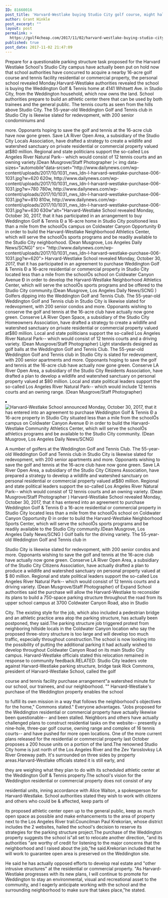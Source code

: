 ```yaml
---
ID: 81660016
post_title: 'Harvard-Westlake buying Studio City golf course, might halt questionable parking project&#8211; Daily News'
author: Grant Hinkle
post_excerpt: ""
layout: post
permalink: >
  https://golf4cheap.com/2017/11/02/harvard-westlake-buying-studio-city-golf-course-might-halt-questionable-parking-project-daily-news/
published: true
post_date: 2017-11-02 21:47:09
---
```

<div><p>Prepare for a questionable parking structure task proposed for the Harvard Westlake School's Studio City campus have actually been put on hold now that school authorities have concurred to acquire a nearby 16-acre golf course and tennis facility residential or commercial property, the personal school revealed Monday.Harvard-Westlake authorities revealed the school is buying the Weddington Golf & Tennis home at 4141 Whitsett Ave. in Studio City, from the Weddington household, which now owns the land. School authorities prepare to build an athletic center there that can be used by both trainees and the general public. The tennis courts as seen from the hills above Studio City. The 55-year-old Weddington Golf and Tennis club in Studio City is likewise slated for redevopment, with 200 senior condominiums and<p>more. Opponants hoping to save the golf and tennis at the 16-acre club have now gone green. Save LA River Open Area, a subsidiary of the Studio City Locals Association, have drafted a strategy to create a wildlife and watershed sanctuary on private residential or commercial property valued at$80 million. Regional and state politicians support the so-called Los Angeles River Natural Park-- which would consist of 12 tennis courts and an owning variety.(Dean Musgrove/Staff Photographer )< img data-sizes="automobile"data-srcset="http://www.dailynews.com/wp-content/uploads/2017/10/1031_nws_ldn-l-harvard-westlake-purchase-006-1031.jpg?w=620 620w, http://www.dailynews.com/wp-content/uploads/2017/10/1031_nws_ldn-l-harvard-westlake-purchase-006-1031.jpg?w=780 780w, http://www.dailynews.com/wp-content/uploads/2017/10/1031_nws_ldn-l-harvard-westlake-purchase-006-1031.jpg?w=810 810w, http://www.dailynews.com/wp-content/uploads/2017/10/1031_nws_ldn-l-harvard-westlake-purchase-006-1031.jpg?w=630 630w"alt="Harvard-Westlake School revealed Monday, October 30, 2017, that it has participated in an arrangement to buy Weddington Golf & Tennis Ð a 16-acre home in Studio City positioned less than a mile from the schoolÕs campus on Coldwater Canyon Opportunity Ð in order to build the Harvard-Westlake Neighborhood Athletics Center, which will serve the schoolÕs sports programs and be readily available to the Studio City neighborhood. (Dean Musgrove, Los Angeles Daily News/SCNG)" src= "http://www.dailynews.com/wp-content/uploads/2017/10/1031_nws_ldn-l-harvard-westlake-purchase-006-1031.jpg?w=620"> Harvard-Westlake School revealed Monday, October 30, 2017, that it has participated in an agreement to purchase Weddington Golf & Tennis Ð a 16-acre residential or commercial property in Studio City located less than a mile from the schoolÕs school on Coldwater Canyon Avenue Ð in order to develop the Harvard-Westlake Neighborhood Athletics Center, which will serve the schoolÕs sports programs and be offered to the Studio City community.(Dean Musgrove, Los Angeles Daily News/SCNG ) Golfers dipping into the Weddington Golf and Tennis Club. The 55-year-old Weddington Golf and Tennis club in Studio City is likewise slated for redevopment, with 200 senior condos and more. Opponants wishing to conserve the golf and tennis at the 16-acre club have actually now gone green. Conserve LA River Open Space, a subsidiary of the Studio City Homeowners Association, have drafted a strategy to create a wildlife and watershed sanctuary on private residential or commercial property valued at$80 million. Local and state politicians support the so-called Los Angeles River Natural Park-- which would consist of 12 tennis courts and a driving variety. (Dean Musgrove/Staff Photographer) Light standards designed as golf balls at the Weddington Golf and Tennis Club. The 55-year-old Weddington Golf and Tennis club in Studio City is slated for redevopment, with 200 senior apartments and more. Opponants hoping to save the golf and tennis at the 16-acre club have actually now gone green. Conserve LA River Open Area, a subsidiary of the Studio City Residents Association, have drafted a plan to develop a wildlife and watershed sanctuary on personal property valued at $80 million. Local and state political leaders support the so-called Los Angeles River Natural Park-- which would include 12 tennis courts and an owning range. (Dean Musgrove/Staff Photographer)</p></div></li><li data-index="6"><div><img data-sizes="auto" data-srcset="http://www.dailynews.com/wp-content/uploads/2017/10/1031_nws_ldn-l-harvard-westlake-purchase-008-1031.jpg?w=620 620w,http://www.dailynews.com/wp-content/uploads/2017/10/1031_nws_ldn-l-harvard-westlake-purchase-008-1031.jpg?w=780 780w,http://www.dailynews.com/wp-content/uploads/2017/10/1031_nws_ldn-l-harvard-westlake-purchase-008-1031.jpg?w=810 810w,http://www.dailynews.com/wp-content/uploads/2017/10/1031_nws_ldn-l-harvard-westlake-purchase-008-1031.jpg?w=630 630w" alt="Harvard-Westlake School announced Monday, October 30, 2017, that it has entered into an agreement to purchase Weddington Golf & Tennis Ð a 16-acre property in Studio City situated less than a mile from the schoolÕs campus on Coldwater Canyon Avenue Ð in order to build the Harvard-Westlake Community Athletics Center, which will serve the schoolÕs athletics programs and be available to the Studio City community. (Dean Musgrove, Los Angeles Daily News/SCNG)" src="http://www.dailynews.com/wp-content/uploads/2017/10/1031_nws_ldn-l-harvard-westlake-purchase-008-1031.jpg?w=620"><p> A number of golfers at the Weddington Golf and Tennis Club. The 55-year-old Weddington Golf and Tennis club in Studio City is likewise slated for redevopment, with 200 senior apartments and more. Opponants wishing to save the golf and tennis at the 16-acre club have now gone green. Save LA River Open Area, a subsidiary of the Studio City Citizens Association, have prepared a strategy to develop a wildlife and watershed sanctuary on personal residential or commercial property valued at$80 million. Regional and state political leaders support the so-called Los Angeles River Natural Park-- which would consist of 12 tennis courts and an owning variety. (Dean Musgrove/Staff Photographer ) Harvard-Westlake School revealed Monday, October 30, 2017, that it has entered into an agreement to purchase Weddington Golf & Tennis Ð a 16-acre residential or commercial property in Studio City located less than a mile from the schoolÕs school on Coldwater Canyon Opportunity Ð in order to build the Harvard-Westlake Neighborhood Sports Center, which will serve the schoolÕs sports programs and be readily available to the Studio City community.(Dean Musgrove, Los Angeles Daily News/SCNG ) Golf balls for the driving variety<span>. The 55-year-old Weddington Golf and Tennis club in<p>Studio City is likewise slated for redevopment, with 200 senior condos and more. Opponants wishing to save the golf and tennis at the 16-acre club have actually now gone green. Conserve LA River Open Area, a subsidiary of the Studio City Citizens Association, have actually drafted a plan to produce a wildlife and watershed sanctuary on personal property valued at $ 80 million. Regional and state political leaders support the so-called Los Angeles River Natural Park-- which would consist of 12 tennis courts and a driving variety. (Dean Musgrove/Staff Photographer) of Expand School authorities said the purchase will allow the Harvard-Westlake to reconsider its plans to build a 750-space parking structure throughout the road from its upper school campus at 3700 Coldwater Canyon Road, also in Studio<p>City. The existing style for the job, which also included a pedestrian bridge and an athletic practice area atop the parking structure, has actually been postponed, they said.The parking structure job triggered protest from neighboring hillside locals in the Coldwater Canyon location who say the proposed three-story structure is too large and will develop too much traffic, especially throughout construction.The school is now looking into the possibility of putting the additional parking it had actually wished to develop throughout Coldwater Canyon Road on its main Studio City campus. Harvard-Westlake officials stated this relocation remained in response to community feedback.RELATED: Studio City leaders vote against Harvard-Westlake parking structure, bridge task Rick Commons, president of Harvard-Westlake School, called the golf</a></p><p>course and tennis facility purchase arrangement"a watershed minute for our school, our trainees, and our neighborhood. "" Harvard-Westlake's purchase of the Weddington property enables the school</p><p>to fulfill its own mission in a way that follows the neighborhood's objectives for the home," Commons stated." Everyone advantages. "Jobs proposed for the Weddington residential or commercial property have actually likewise been questionable-- and been stalled. Neighbors and others have actually challenged plans to construct residential tasks on the website-- presently a nine-hole, three-par golf course, owning range and complex of 16 tennis courts-- and have pushed for more open locations. One of the more current plans released for the residential or commercial property last October proposes a 200 house units on a portion of the land.The renowned Studio City home is just north of the Los Angeles River and the Zev Yaroslovksy LA River Greeway path. It's surrounded on three sides by property areas.Harvard-Westlake officials stated it is still early, and</p><p>they are weighing what they plan to do with its scheduled athletic center at the Weddington Golf & Tennis property.The school's vision for the Weddington residential or commercial property does not consist of any</p><p>residential units, inning accordance with Alice Walton, a spokesperson for Harvard-Westlake. School authorities stated they wish to work with citizens and others who could be &amp; affected, keep parts of<p>its proposed athletic center open up to the general public, keep as much open space as possible and make enhancements to the area of property next to the Los Angeles River trail.Councilman Paul Krekorian, whose district includes the 2 websites, hailed the school's decision to reserve its strategies for the parking structure project.The purchase of the Weddington property suggests the school is"all set to relocate another direction, "and its authorities "are worthy of credit for listening to the major concerns that the neighborhood and I raised about the job,"he said.Krekorian included that he will work to guarantee open area is preserved on the Weddington site.</p><p>He said he has actually opposed efforts to develop real estate and "other intrusive structures" at the residential or commercial property. "As Harvard-Westlake progresses with its new plans, I will continue to promote for Weddington to stay an environmental, visual and recreational asset to the community, and I eagerly anticipate working with the school and the surrounding neighborhood to make sure that takes place,"he stated.